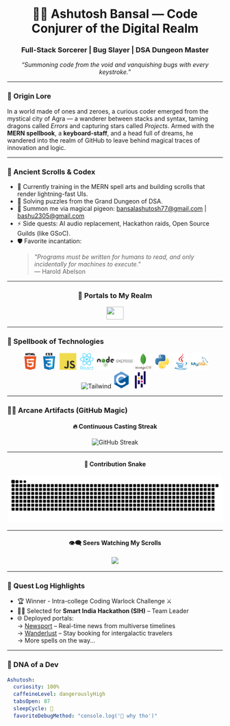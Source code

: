<h1 align="center">🧙‍♂️ Ashutosh Bansal — Code Conjurer of the Digital Realm</h1>

<h3 align="center">Full-Stack Sorcerer | Bug Slayer | DSA Dungeon Master</h3>

<p align="center">
  <em>“Summoning code from the void and vanquishing bugs with every keystroke.”</em>
</p>

---

### 🌌 Origin Lore

In a world made of ones and zeroes, a curious coder emerged from the mystical city of Agra — a wanderer between stacks and syntax, taming dragons called *Errors* and capturing stars called *Projects*. Armed with the **MERN spellbook**, a **keyboard-staff**, and a head full of dreams, he wandered into the realm of GitHub to leave behind magical traces of innovation and logic.

---

### 🧠 Ancient Scrolls & Codex

- 🔮 Currently training in the MERN spell arts and building scrolls that render lightning-fast UIs.
- 🧩 Solving puzzles from the Grand Dungeon of DSA.
- 💌 Summon me via magical pigeon: bansalashutosh77@gmail.com | bashu2305@gmail.com
- ⚡ Side quests: AI audio replacement, Hackathon raids, Open Source Guilds (like GSoC).
- 🛡️ Favorite incantation:  
  > *"Programs must be written for humans to read, and only incidentally for machines to execute."*  
  — Harold Abelson

---

<div align="center">
  <h3>🔗 Portals to My Realm</h3>
  <a href="https://www.linkedin.com/in/ashutosh-bansal23/" target="_blank">
    <img src="https://raw.githubusercontent.com/rahuldkjain/github-profile-readme-generator/master/src/images/icons/Social/linked-in-alt.svg" height="30" width="40" />
  </a>
</div>

---

### 🧪 Spellbook of Technologies

<p align="center">
  <img src="https://raw.githubusercontent.com/devicons/devicon/master/icons/html5/html5-original-wordmark.svg" alt="HTML" width="40"/>
  <img src="https://raw.githubusercontent.com/devicons/devicon/master/icons/css3/css3-original-wordmark.svg" alt="CSS" width="40"/>
  <img src="https://raw.githubusercontent.com/devicons/devicon/master/icons/javascript/javascript-original.svg" alt="JavaScript" width="40"/>
  <img src="https://raw.githubusercontent.com/devicons/devicon/master/icons/react/react-original-wordmark.svg" alt="React" width="40"/>
  <img src="https://raw.githubusercontent.com/devicons/devicon/master/icons/nodejs/nodejs-original-wordmark.svg" alt="Node.js" width="40"/>
  <img src="https://raw.githubusercontent.com/devicons/devicon/master/icons/express/express-original-wordmark.svg" alt="Express" width="40"/>
  <img src="https://raw.githubusercontent.com/devicons/devicon/master/icons/mongodb/mongodb-original-wordmark.svg" alt="MongoDB" width="40"/>
  <img src="https://raw.githubusercontent.com/devicons/devicon/master/icons/python/python-original.svg" alt="Python" width="40"/>
  <img src="https://raw.githubusercontent.com/devicons/devicon/master/icons/java/java-original.svg" alt="Java" width="40"/>
  <img src="https://raw.githubusercontent.com/devicons/devicon/master/icons/mysql/mysql-original-wordmark.svg" alt="MySQL" width="40"/>
  <img src="https://www.vectorlogo.zone/logos/tailwindcss/tailwindcss-icon.svg" alt="Tailwind" width="40"/>
  <img src="https://raw.githubusercontent.com/devicons/devicon/master/icons/c/c-original.svg" alt="C" width="40"/>
  <img src="https://raw.githubusercontent.com/devicons/devicon/2ae2a900d2f041da66e950e4d48052658d850630/icons/pandas/pandas-original.svg" alt="Pandas" width="40"/>
</p>

---

### 🧙‍♂️ Arcane Artifacts (GitHub Magic)

<div align="center">
  <h4>🔥 Continuous Casting Streak</h4>
  <img src="https://github-readme-streak-stats.herokuapp.com/?user=Ashutosh-techbit&theme=tokyonight_duo&hide_border=true" alt="GitHub Streak"/>
</div>

---

<div align="center">
  <h4>🐍 Contribution Snake</h4>
  <img src="https://github.com/Ashutosh-techbit/Ashutosh-techbit/blob/output/github-contribution-grid-snake-dark.svg" />
</div>


---

<div align="center">
  <h4>👁‍🗨 Seers Watching My Scrolls</h4>
  <img src="https://profile-counter.glitch.me/Ashutosh-techbit/count.svg?" />
</div>

---

### 🌠 Quest Log Highlights

- 🏆 Winner - Intra-college Coding Warlock Challenge ⚔️
- 👨‍💻 Selected for **Smart India Hackathon (SIH)** – Team Leader
- 🌐 Deployed portals:  
   → [Newsport](https://newsport.vercel.app/) – Real-time news from multiverse timelines  
   → [Wanderlust](https://wanderlust-hotel-clone.com) – Stay booking for intergalactic travelers  
   → More spells on the way...

---

### 🧬 DNA of a Dev

```yaml
Ashutosh:
  curiosity: 100%
  caffeineLevel: dangerouslyHigh
  tabsOpen: 87
  sleepCycle: 🥴
  favoriteDebugMethod: "console.log('🧠 why tho')"
